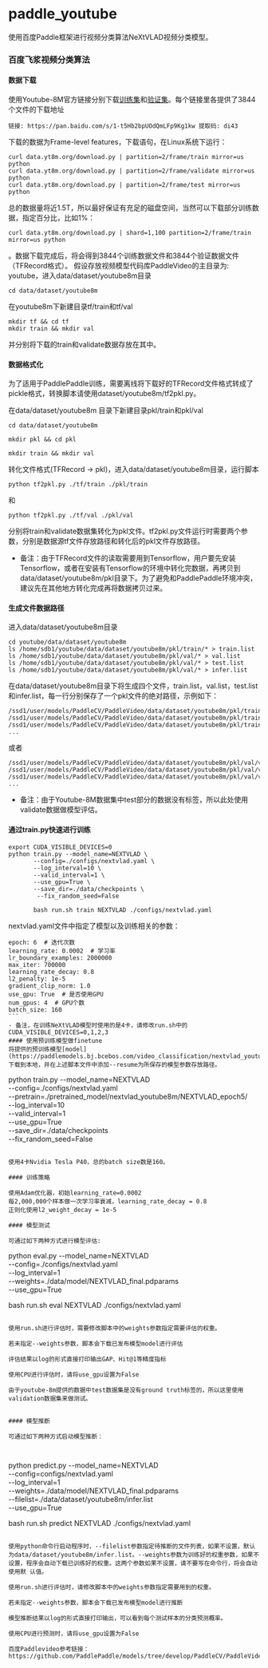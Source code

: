 # paddle_youtube
使用百度Paddle框架进行视频分类算法NeXtVLAD视频分类模型。

### 百度飞浆视频分类算法

#### 数据下载

使用Youtube-8M官方链接分别下载[训练集](http://us.data.yt8m.org/2/frame/train/index.html)和[验证集](http://us.data.yt8m.org/2/frame/validate/index.html)。每个链接里各提供了3844个文件的下载地址

```
链接: https://pan.baidu.com/s/1-t5Hb2bpUOdQmLFp9Kg1kw 提取码: di43
```

下载的数据为Frame-level features，下载语句，在Linux系统下运行：

```
curl data.yt8m.org/download.py | partition=2/frame/train mirror=us python
curl data.yt8m.org/download.py | partition=2/frame/validate mirror=us python
curl data.yt8m.org/download.py | partition=2/frame/test mirror=us python
```

总的数据量将近1.5T，所以最好保证有充足的磁盘空间，当然可以下载部分训练数据，指定百分比，比如1%：
```
curl data.yt8m.org/download.py | shard=1,100 partition=2/frame/train mirror=us python
```

 。数据下载完成后，将会得到3844个训练数据文件和3844个验证数据文件（TFRecord格式）。 假设存放视频模型代码库PaddleVideo的主目录为: youtube，进入data/dataset/youtube8m目录


 ```
 cd data/dataset/youtube8m
 ```

 在youtube8m下新建目录tf/train和tf/val


 ```
 mkdir tf && cd tf
 mkdir train && mkdir val
 ```

 并分别将下载的train和validate数据存放在其中。

 #### 数据格式化

 为了适用于PaddlePaddle训练，需要离线将下载好的TFRecord文件格式转成了pickle格式，转换脚本请使用dataset/youtube8m/tf2pkl.py。

 在data/dataset/youtube8m 目录下新建目录pkl/train和pkl/val


 ```
 cd data/dataset/youtube8m

 mkdir pkl && cd pkl

 mkdir train && mkdir val
 ```

 转化文件格式(TFRecord -> pkl)，进入data/dataset/youtube8m目录，运行脚本


 ```
 python tf2pkl.py ./tf/train ./pkl/train
 ```

 和


 ```
 python tf2pkl.py ./tf/val ./pkl/val
 ```

 分别将train和validate数据集转化为pkl文件。tf2pkl.py文件运行时需要两个参数，分别是数据源tf文件存放路径和转化后的pkl文件存放路径。

 - 备注：由于TFRecord文件的读取需要用到Tensorflow，用户要先安装Tensorflow，或者在安装有Tensorflow的环境中转化完数据，再拷贝到data/dataset/youtube8m/pkl目录下。为了避免和PaddlePaddle环境冲突，建议先在其他地方转化完成再将数据拷贝过来。

 #### 生成文件数据路径

 进入data/dataset/youtube8m目录

 ```
 cd youtube/data/dataset/youtube8m
 ls /home/sdb1/youtube/data/dataset/youtube8m/pkl/train/* > train.list
 ls /home/sdb1/youtube/data/dataset/youtube8m/pkl/val/* > val.list
 ls /home/sdb1/youtube/data/dataset/youtube8m/pkl/val/* > test.list
 ls /home/sdb1/youtube/data/dataset/youtube8m/pkl/val/* > infer.list
 ```

 在data/dataset/youtube8m目录下将生成四个文件，train.list，val.list，test.list和infer.list，每一行分别保存了一个pkl文件的绝对路径，示例如下：

 ```
 /ssd1/user/models/PaddleCV/PaddleVideo/data/dataset/youtube8m/pkl/train/train0471.pkl
 /ssd1/user/models/PaddleCV/PaddleVideo/data/dataset/youtube8m/pkl/train/train0472.pkl
 /ssd1/user/models/PaddleCV/PaddleVideo/data/dataset/youtube8m/pkl/train/train0473.pkl
 ...
 ```

 或者

 ```
 /ssd1/user/models/PaddleCV/PaddleVideo/data/dataset/youtube8m/pkl/val/validate3666.pkl
 /ssd1/user/models/PaddleCV/PaddleVideo/data/dataset/youtube8m/pkl/val/validate3666.pkl
 /ssd1/user/models/PaddleCV/PaddleVideo/data/dataset/youtube8m/pkl/val/validate3666.pkl
 ...
 ```

 - 备注：由于Youtube-8M数据集中test部分的数据没有标签，所以此处使用validate数据做模型评估。

 #### 通过train.py快速进行训练

 ```
 export CUDA_VISIBLE_DEVICES=0
 python train.py --model_name=NEXTVLAD \
		--config=./configs/nextvlad.yaml \
		--log_interval=10 \
		--valid_interval=1 \
		--use_gpu=True \
		--save_dir=./data/checkpoints \
		 --fix_random_seed=False
		
		bash run.sh train NEXTVLAD ./configs/nextvlad.yaml
 ```

 nextvlad.yaml文件中指定了模型以及训练相关的参数：

```
epoch: 6  # 迭代次数
learning_rate: 0.0002  # 学习率
lr_boundary_examples: 2000000
max_iter: 700000
learning_rate_decay: 0.8
l2_penalty: 1e-5
gradient_clip_norm: 1.0
use_gpu: True  # 是否使用GPU
num_gpus: 4  # GPU个数
batch_size: 160																 ```
- 备注，在训练NeXtVLAD模型时使用的是4卡，请修改run.sh中的CUDA_VISIBLE_DEVICES=0,1,2,3
#### 使用预训练模型做finetune
将提供的预训练模型[model](https://paddlemodels.bj.bcebos.com/video_classification/nextvlad_youtube8m.tar.gz)下载到本地，并在上述脚本文件中添加--resume为所保存的模型参数存放路径。

```
python train.py --model_name=NEXTVLAD \
--config=./configs/nextvlad.yaml \
--pretrain=./pretrained_model/nextvlad_youtube8m/NEXTVLAD_epoch5/ \
--log_interval=10 \
--valid_interval=1 \
--use_gpu=True \
--save_dir=./data/checkpoints \
--fix_random_seed=False
```

使用4卡Nvidia Tesla P40，总的batch size数是160。

#### 训练策略

使用Adam优化器，初始learning_rate=0.0002
每2,000,000个样本做一次学习率衰减，learning_rate_decay = 0.8
正则化使用l2_weight_decay = 1e-5

#### 模型测试

可通过如下两种方式进行模型评估:

```
python eval.py --model_name=NEXTVLAD \
--config=./configs/nextvlad.yaml \
--log_interval=1 \
--weights=./data/model/NEXTVLAD_final.pdparams \
--use_gpu=True

bash run.sh eval NEXTVLAD ./configs/nextvlad.yaml
```
	
使用run.sh进行评估时，需要修改脚本中的weights参数指定需要评估的权重。

若未指定--weights参数，脚本会下载已发布模型model进行评估

评估结果以log的形式直接打印输出GAP、Hit@1等精度指标

使用CPU进行评估时，请将use_gpu设置为False

由于youtube-8m提供的数据中test数据集是没有ground truth标签的，所以这里使用validation数据集来做测试。


#### 模型推断

可通过如下两种方式启动模型推断：

	
```
python predict.py --model_name=NEXTVLAD \
--config=configs/nextvlad.yaml \
--log_interval=1 \
--weights=./data/model/NEXTVLAD_final.pdparams \
--filelist=./data/dataset/youtube8m/infer.list \
--use_gpu=True

bash run.sh predict NEXTVLAD ./configs/nextvlad.yaml
```

使用python命令行启动程序时，--filelist参数指定待推断的文件列表，如果不设置，默认为data/dataset/youtube8m/infer.list。--weights参数为训练好的权重参数，如果不设置，程序会自动下载已训练好的权重。这两个参数如果不设置，请不要写在命令行，将会自动使用默 认值。

使用run.sh进行评估时，请修改脚本中的weights参数指定需要用到的权重。

若未指定--weights参数，脚本会下载已发布模型model进行推断

模型推断结果以log的形式直接打印输出，可以看到每个测试样本的分类预测概率。

使用CPU进行预测时，请将use_gpu设置为False

百度Paddlevideo参考链接：
https://github.com/PaddlePaddle/models/tree/develop/PaddleCV/PaddleVideo/models/nextvlad#%E6%A8%A1%E5%9E%8B%E8%AE%AD%E7%BB%83















